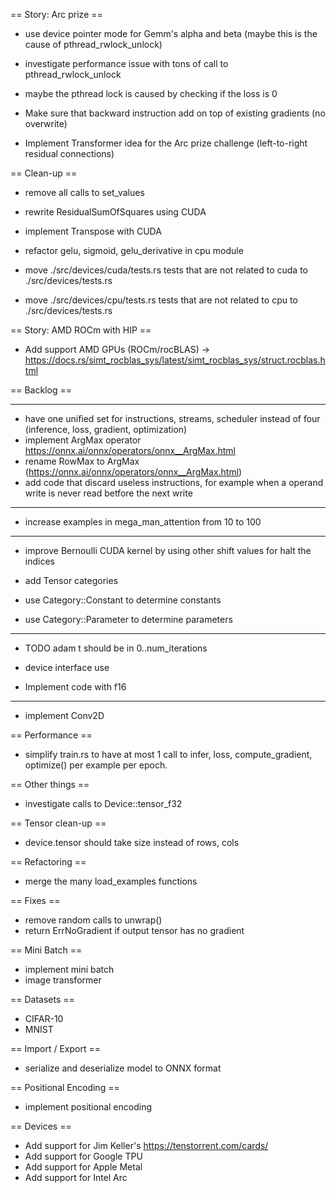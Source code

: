 == Story: Arc prize ==

- use device pointer mode for Gemm's alpha and beta (maybe this is the cause of pthread_rwlock_unlock)
- investigate performance issue with tons of call to pthread_rwlock_unlock
- maybe the pthread lock is caused by checking if the loss is 0

- Make sure that backward instruction add on top of existing gradients (no overwrite)
- Implement Transformer idea for the Arc prize challenge (left-to-right residual connections)

== Clean-up ==

- remove all calls to set_values
- rewrite ResidualSumOfSquares using CUDA
- implement Transpose with CUDA

- refactor gelu, sigmoid, gelu_derivative in cpu module
- move ./src/devices/cuda/tests.rs tests that are not related to cuda to ./src/devices/tests.rs
- move ./src/devices/cpu/tests.rs tests that are not related to cpu to ./src/devices/tests.rs

== Story: AMD ROCm with HIP ==

- Add support AMD GPUs (ROCm/rocBLAS) -> https://docs.rs/simt_rocblas_sys/latest/simt_rocblas_sys/struct.rocblas.html

== Backlog ==

---------------

- have one unified set for instructions, streams, scheduler instead of four (inference, loss, gradient, optimization)
- implement ArgMax operator https://onnx.ai/onnx/operators/onnx__ArgMax.html
- rename RowMax to ArgMax (https://onnx.ai/onnx/operators/onnx__ArgMax.html)
- add code that discard useless instructions, for example when a operand write is never read betfore the next write

---------------

- increase examples in mega_man_attention from 10 to 100

---------------

- improve Bernoulli CUDA kernel by using other shift values for halt the indices

- add Tensor categories
- use Category::Constant to determine constants
- use Category::Parameter to determine parameters

---------------
- TODO adam t should be in 0..num_iterations

- device interface use <T>
- Implement code with f16

---------------------

- implement Conv2D

== Performance ==

- simplify train.rs to have at most 1 call to infer, loss, compute_gradient, optimize() per example per epoch.


== Other things ==

- investigate calls to Device::tensor_f32

== Tensor clean-up ==

- device.tensor should take size instead of rows, cols

== Refactoring ==

- merge the many load_examples functions

== Fixes ==

- remove random calls to unwrap()
- return ErrNoGradient if output tensor has no gradient

== Mini Batch ==

- implement mini batch
- image transformer

== Datasets ==

- CIFAR-10
- MNIST

== Import / Export ==

- serialize and deserialize model to ONNX format

== Positional Encoding ==

- implement positional encoding

== Devices ==

- Add support for Jim Keller's https://tenstorrent.com/cards/
- Add support for Google TPU
- Add support for Apple Metal
- Add support for Intel Arc
